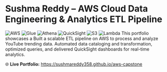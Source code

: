 
# Sushma Reddy – AWS Cloud Data Engineering & Analytics ETL Pipeline

![AWS](https://img.shields.io/badge/AWS-Cloud-orange?logo=amazon-aws)
![Glue](https://img.shields.io/badge/AWS-Glue-blue?logo=amazon-aws)
![Athena](https://img.shields.io/badge/AWS-Athena-blueviolet?logo=amazon-aws)
![QuickSight](https://img.shields.io/badge/AWS-QuickSight-green?logo=amazon-aws)
![S3](https://img.shields.io/badge/AWS-S3-green?logo=amazon-aws)
![Lambda](https://img.shields.io/badge/AWS-Lambda-orange?logo=amazon-aws)
This portfolio showcases a Built a scalable ETL pipeline on AWS to process and analyze YouTube trending data. Automated data cataloging and transformation, optimized queries, and delivered QuickSight dashboards for real-time analytics.

🌐 **Live Portfolio:** https://sushmareddy358.github.io/aws-capstone
